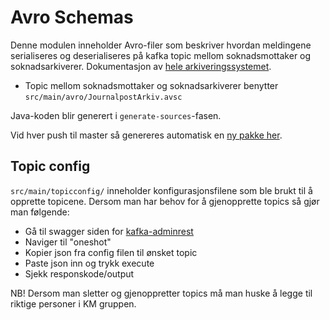 # Avro Schemas
Denne modulen inneholder Avro-filer som beskriver hvordan meldingene serialiseres og 
deserialiseres på kafka topic mellom soknadsmottaker og soknadsarkiverer. Dokumentasjon av [hele arkiveringssystemet](https://github.com/navikt/archiving-infrastructure/wiki).

- Topic mellom soknadsmottaker og soknadsarkiverer benytter `src/main/avro/JournalpostArkiv.avsc`

Java-koden blir generert i `generate-sources`-fasen.

Vid hver push til master så genereres automatisk en [ny pakke her](https://github.com/navikt/soknadarkiv-schema/packages/).


## Topic config
`src/main/topicconfig/` inneholder konfigurasjonsfilene som ble brukt til å opprette topicene.
Dersom man har behov for å gjenopprette topics så gjør man følgende:
- Gå til swagger siden for [kafka-adminrest](https://kafka-adminrest-q4.nais.preprod.local/api/v1/apidocs/index.html?url=swagger.json#/)
- Naviger til "oneshot"
- Kopier json fra config filen til ønsket topic
- Paste json inn og trykk execute
- Sjekk responskode/output

NB! Dersom man sletter og gjenoppretter topics må man huske å legge til riktige personer i KM gruppen.
